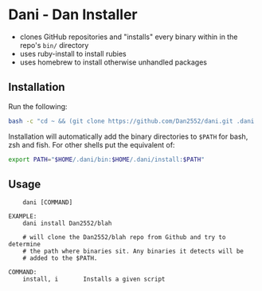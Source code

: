 
# Dani - Dan Installer

* clones GitHub repositories and "installs" every binary within in the repo's `bin/` directory
* uses ruby-install to install rubies
* uses homebrew to install otherwise unhandled packages

## Installation

Run the following:

``` bash
bash -c "cd ~ && (git clone https://github.com/Dan2552/dani.git .dani || :) && ~/.dani/lib/sourcing/first-time"
```

Installation will automatically add the binary directories to `$PATH` for bash, zsh and fish. For other shells put the equivalent of:

``` bash
export PATH="$HOME/.dani/bin:$HOME/.dani/install:$PATH"
```

## Usage

```
    dani [COMMAND]

EXAMPLE:
    dani install Dan2552/blah

    # will clone the Dan2552/blah repo from Github and try to determine
    # the path where binaries sit. Any binaries it detects will be
    # added to the $PATH.

COMMAND:
    install, i       Installs a given script 
```
